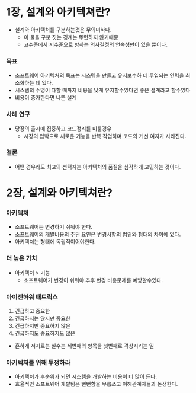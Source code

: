 # 1장, 설계와 아키텍쳐란?

* 설계와 아키텍처를 구분하는것은 무의미하다.
    * 이 둘을 구분 짓는 경계는 뚜렷하지 않기때문
    * 고수준에서 저수준으로 향하는 의사결정의 연속성만이 있을 뿐이다.

### 목표
* 소프트웨어 아키텍처의 목표는 시스템을 만들고 유지보수하 데 투입되는 인력을 최소화하는 데 있다.
* 시스템의 수명이 다할 때까지 비용을 낮게 유지할수있다면 좋은 설계라고 할수있다
* 비용이 증가한다면 나쁜 설계

### 사례 연구
* 당장의 출시에 집중하고 코드정리를 미룰경우
    * 시장의 압박으로 새로운 기능을 반복 작업하며 코드의 개선 여지가 사라진다.

### 결론
* 어떤 경우라도 최고의 선택지는 아키텍처의 품질을 심각하게 고민하는 것이다.


# 2장, 설계와 아키텍쳐란?

### 아키텍처
* 소프트웨어는 변경하기 쉬워야 한다.
* 소프트웨어의 개발비용의 주된 요인은 변경사항의 범위와 형태의 차이에 있다.
* 아키텍처는 형태에 독립적이어야한다.


### 더 높은 가치
* 아키텍처 > 기능
    * 소프트웨어가 변경이 쉬워야 추후 변경 비용문제를 예방할수있다.       


### 아이젠하워 매트릭스
1. 긴급하고 중요한 
2. 긴급하지는 않지만 중요한
3. 긴급하지만 중요하지 않은
4. 긴급하지도 중요하지도 않은
* 흔하게 저지르는 실수는 세번째의 항목을 첫번째로 격상시키는 일
 
### 아키텍처를 위해 투쟁하라
* 아키텍처가 후순위가 되면 시스템을 개발하는 비용이 더 많이 든다.
* 효율적인 소프트웨어 개발팀은 뻔뻔함을 무릅쓰고 이해관계자들과 논쟁한다.